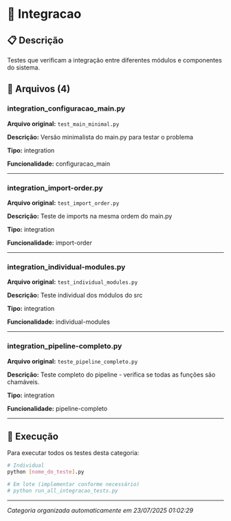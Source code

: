 # 📂 Integracao

## 📋 Descrição
Testes que verificam a integração entre diferentes módulos e componentes do sistema.

## 📄 Arquivos (4)

### integration_configuracao_main.py
**Arquivo original:** `test_main_minimal.py`

**Descrição:** Versão minimalista do main.py para testar o problema

**Tipo:** integration

**Funcionalidade:** configuracao_main

---

### integration_import-order.py
**Arquivo original:** `test_import_order.py`

**Descrição:** Teste de imports na mesma ordem do main.py

**Tipo:** integration

**Funcionalidade:** import-order

---

### integration_individual-modules.py
**Arquivo original:** `test_individual_modules.py`

**Descrição:** Teste individual dos módulos do src

**Tipo:** integration

**Funcionalidade:** individual-modules

---

### integration_pipeline-completo.py
**Arquivo original:** `teste_pipeline_completo.py`

**Descrição:** Teste completo do pipeline - verifica se todas as funções são chamáveis.

**Tipo:** integration

**Funcionalidade:** pipeline-completo

---

## 🚀 Execução

Para executar todos os testes desta categoria:
```bash
# Individual
python [nome_do_teste].py

# Em lote (implementar conforme necessário)
# python run_all_integracao_tests.py
```

---
*Categoria organizada automaticamente em 23/07/2025 01:02:29*
